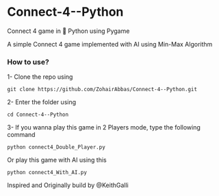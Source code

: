 # Connect-4--Python
Connect 4 game in :snake: Python using Pygame

A simple Connect 4 game implemented with AI using Min-Max Algorithm

### How to use?

1- Clone the repo using 
```
git clone https://github.com/ZohairAbbas/Connect-4--Python.git
```
2- Enter the folder using
```
cd Connect-4--Python
```
3- If you wanna play this game in 2 Players mode, type the following command
``` 
python connect4_Double_Player.py
```
Or play this game with AI using this
``` 
python connect4_With_AI.py
```

Inspired and Originally build by @KeithGalli

